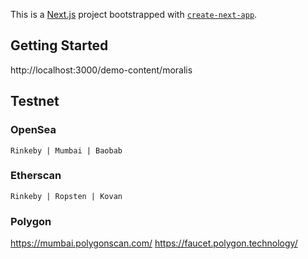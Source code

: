 This is a [Next.js](https://nextjs.org/) project bootstrapped with [`create-next-app`](https://github.com/vercel/next.js/tree/canary/packages/create-next-app).

## Getting Started

http://localhost:3000/demo-content/moralis

## Testnet

### OpenSea

```Rinkeby | Mumbai | Baobab```

### Etherscan

```Rinkeby | Ropsten | Kovan```

### Polygon

https://mumbai.polygonscan.com/
https://faucet.polygon.technology/
